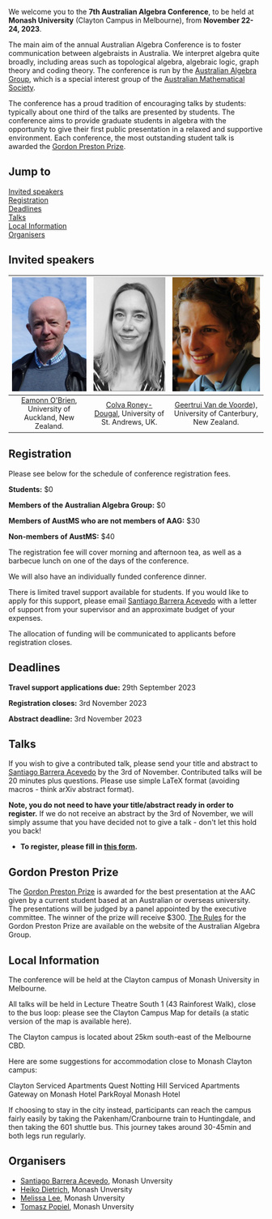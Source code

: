 We welcome you to the **7th Australian Algebra Conference**, to be held at **Monash University** (Clayton Campus in Melbourne), from **November 22-24, 2023**.

The main aim of the annual Australian Algebra Conference is to foster communication between algebraists in Australia. We interpret algebra quite broadly, including areas such as topological algebra, algebraic logic, graph theory and coding theory. The conference is run by the [Australian Algebra Group](https://sites.google.com/a/ltumathstats.com/austalg/about-us), which is a special interest group of the [Australian Mathematical Society](https://austms.org.au/).

The conference has a proud tradition of encouraging talks by students: typically about one third of the talks are presented by students. The conference aims to provide graduate students in algebra with the opportunity to give their first public presentation in a relaxed and supportive environment. Each conference, the most outstanding student talk is awarded the [Gordon Preston Prize](https://sites.google.com/a/ltumathstats.com/austalg/gordon-preston-prize).

## Jump to
<a href="#inv-sp">Invited speakers</a><br />
<a href="#rego">Registration</a><br />
<a href="#dead">Deadlines</a><br />
<a href="#talks">Talks</a><br />
<a href="#local">Local Information</a><br />
<a href="#us">Organisers</a><br />

<h2 id="inv-sp">Invited speakers</h2>

| <img src="eamonn.jpg" style="object-fit:cover;width:193px;height:225px;"> | <img src="new_colva.png" style="object-fit:cover;width:193px;height:225px;"> | <img src="geertrui.jpg" style="object-fit:cover;width:193px;height:225px;"> |
|:--:|:--:|:--:|
[Eamonn O'Brien](https://www.math.auckland.ac.nz/~obrien/), University of Auckland, New Zealand. | [Colva Roney-Dougal](https://www.st-andrews.ac.uk/mathematics-statistics/people/cmr1/), University of St. Andrews, UK. |[Geertrui Van de Voorde](https://www.canterbury.ac.nz/engineering/contact-us/people/geertrui-van-de-voorde.html)), University of Canterbury, New Zealand. |


<h2 id="rego">Registration</h2>

Please see below for the schedule of conference registration fees.

**Students:** $0

**Members of the Australian Algebra Group:** $0

**Members of AustMS who are not members of AAG:** $30

**Non-members of AustMS:** $40

The registration fee will cover morning and afternoon tea, as well as a barbecue lunch on one of the days of the conference.

We will also have an individually funded conference dinner.

There is limited travel support available for students. If you would like to apply for this support, please email [Santiago Barrera Acevedo](mailto:santiago.barrera.acevedo@monash.edu?subject=Student%20funding%20application%20for%20AAC) with a letter of support from your supervisor and an approximate budget of your expenses.

The allocation of funding will be communicated to applicants before registration closes.

<h2 id="dead">Deadlines</h2>

**Travel support applications due:** 29th September 2023

**Registration closes:** 3rd November 2023

**Abstract deadline:** 3rd November 2023

<h2 id="talks">Talks</h2>

If you wish to give a contributed talk, please send your title and abstract to [Santiago Barrera Acevedo](mailto:santiago.barrera.acevedo@monash.edu?subject=Student%20funding%20application%20for%20AAC) by the 3rd of November. Contributed talks will be 20 minutes plus questions. Please use simple LaTeX format (avoiding macros - think arXiv abstract format).

**Note, you do not need to have your title/abstract ready in order to register.** If we do not receive an abstract by the 3rd of November, we will simply assume that you have decided not to give a talk - don't let this hold you back!

- **To register, please fill in [this form](https://forms.gle/HifdrEdRzJRnovBd6).**


## Gordon Preston Prize

The [Gordon Preston Prize](https://sites.google.com/a/ltumathstats.com/austalg/gordon-preston-prize) is awarded for the best presentation at the AAC given by a current student based at an Australian or overseas university. The presentations will be judged by a panel appointed by the executive committee. The winner of the prize will receive $300. [The Rules](https://sites.google.com/a/ltumathstats.com/austalg/rules-for-the-gordon-preston-prize) for the Gordon Preston Prize are available on the website of the Australian Algebra Group. 

<h2 id="local">Local Information</h2>
The conference will be held at the Clayton campus of Monash University in Melbourne.

All talks will be held in Lecture Theatre South 1 (43 Rainforest Walk), close to the bus loop: please see the Clayton Campus Map for details (a static version of the map is available here).

The Clayton campus is located about 25km south-east of the Melbourne CBD.

Here are some suggestions for accommodation close to Monash Clayton campus:

Clayton Serviced Apartments
Quest Notting Hill Serviced Apartments
Gateway on Monash Hotel
ParkRoyal Monash Hotel 

If choosing to stay in the city instead, participants can reach the campus fairly easily by taking the Pakenham/Cranbourne train to Huntingdale, and then taking the 601 shuttle bus. This journey takes around 30-45min and both legs run regularly.


<h2 id="us">Organisers</h2>

- [Santiago Barrera Acevedo](https://users.monash.edu/~sacevedo/), Monash Unversity
- [Heiko Dietrich](https://users.monash.edu/~heikod/), Monash Unversity
- [Melissa Lee](https://melissamaths.wordpress.com/), Monash Unversity
- [Tomasz Popiel](https://tomasz-popiel.github.io/index.html), Monash Unversity

